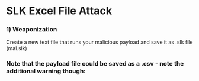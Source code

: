 # SLK Excel File Attack

### 1) Weaponization

Create a new text file that runs your malicious payload and save it as .slk file (mal.slk)

### Note that the payload file could be saved as a .csv - note the additional warning though:

